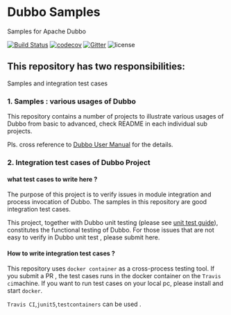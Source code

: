 # Dubbo Samples

Samples for Apache Dubbo

[![Build Status](https://travis-ci.org/apache/dubbo-samples.svg?branch=master)](https://travis-ci.org/apache/dubbo-samples) 
[![codecov](https://codecov.io/gh/apache/dubbo-samples/branch/master/graph/badge.svg)](https://codecov.io/gh/apache/dubbo-samples)
[![Gitter](https://badges.gitter.im/alibaba/dubbo.svg)](https://gitter.im/alibaba/dubbo?utm_source=badge&utm_medium=badge&utm_campaign=pr-badge)
![license](https://img.shields.io/github/license/apache/dubbo-samples.svg)

## This repository has  two responsibilities:
 Samples and integration test cases

### 1. Samples :  various usages of Dubbo

This repository contains a number of projects to illustrate various usages of Dubbo from basic to advanced, check README in each individual sub projects. 

Pls. cross reference to [Dubbo User Manual](http://dubbo.apache.org/en-us/docs/user/quick-start.html) for the details.

### 2. Integration test cases of Dubbo Project

#### what test cases  to write here ?

The purpose of this project is to verify issues in module integration and process invocation of Dubbo. The samples in this repository are good integration test cases.  

This project, together with Dubbo unit testing (please see [unit test guide](http://dubbo.apache.org/en-us/docs/developers/contributor-guide/test-coverage-guide_dev.html)), constitutes the functional testing of Dubbo. For those issues that are not easy to verify in Dubbo unit test , please submit here.

#### How to write integration test cases ?

This repository uses `docker container` as a cross-process testing tool.  If you submit a PR  , the test cases runs in the docker container on the `Travis ci`machine.  If you want to run test cases on your local pc,  please install and start `docker`.

`Travis CI`,`junit5`,`testcontainers` can be used  .
